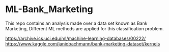 # ML-Bank_Marketing
This repo contains an analysis made over a data set known as Bank Marketing, Different ML methods are applied for this classification problem.

https://archive.ics.uci.edu/ml/machine-learning-databases/00222/
https://www.kaggle.com/janiobachmann/bank-marketing-dataset/kernels
